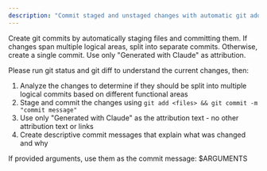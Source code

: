 ```yaml
---
description: "Commit staged and unstaged changes with automatic git add && git commit"
---
```


Create git commits by automatically staging files and committing them. If changes span multiple logical areas, split into separate commits. Otherwise, create a single commit. Use only "Generated with Claude" as attribution.

Please run git status and git diff to understand the current changes, then:

1. Analyze the changes to determine if they should be split into multiple logical commits based on different functional areas
2. Stage and commit the changes using `git add <files> && git commit -m "commit message"`
3. Use only "Generated with Claude" as the attribution text - no other attribution text or links
4. Create descriptive commit messages that explain what was changed and why

If provided arguments, use them as the commit message: $ARGUMENTS